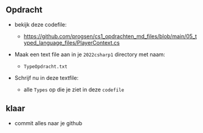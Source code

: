 
## Opdracht

- bekijk deze codefile:
    - https://github.com/progsen/cs1_opdrachten_md_files/blob/main/05_typed_language_files/PlayerContext.cs

- Maak een text file aan in je `2022csharp1` directory met naam:
    - `TypeOpdracht.txt` 
- Schrijf nu in deze textfile:
    - alle `Types` op die je ziet in deze `codefile`


## klaar
- commit alles naar je github

